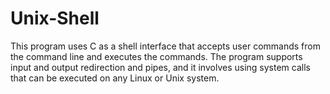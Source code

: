 # Unix-Shell
This program uses C as a shell interface that accepts user commands from the command line and executes the commands. The program supports input and output redirection and pipes, and it involves using system calls that can be executed on any Linux or Unix system.
